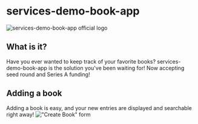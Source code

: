 # services-demo-book-app
![services-demo-book-app official logo](https://user-images.githubusercontent.com/11798972/38319530-3b88f04e-37ef-11e8-9010-11b826eafef4.png)

## What is it?

Have you ever wanted to keep track of your favorite books? services-demo-book-app is the solution you've been waiting for! Now accepting seed round and Series A funding!

## Adding a book

Adding a book is easy, and your new entries are displayed and searchable right away!
!["Create Book" form](https://cloud.githubusercontent.com/assets/4215/22151066/f3502322-dee1-11e6-9442-843bb4822b2c.png)
